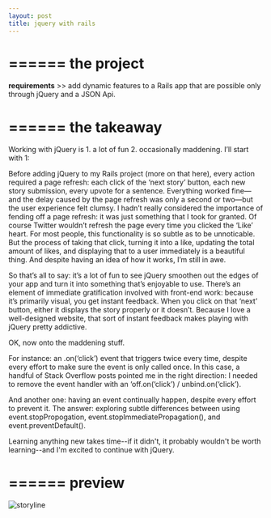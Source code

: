 ```yaml
---
layout: post
title: jquery with rails
---
```


======
**the project**
======

**requirements** >> add dynamic features to a Rails app that are possible only through jQuery and a JSON Api.

======
**the takeaway**
======

Working with jQuery is 1. a lot of fun 2. occasionally maddening. I’ll start with 1:

Before adding jQuery to my Rails project (more on that here), every action required a page refresh: each click of the ‘next story’ button, each new story submission, every upvote for a sentence. Everything worked fine—and the delay caused by the page refresh was only a second or two—but the user experience felt clumsy. I hadn’t really considered the importance of fending off a page refresh: it was just something that I took for granted. Of course Twitter wouldn’t refresh the page every time you clicked the ‘Like’ heart. For most people, this functionality is so subtle as to be unnoticable. But the process of taking that click, turning it into a like, updating the total amount of likes, and displaying that to a user immediately is a beautiful thing. And despite having an idea of how it works, I’m still in awe.

So that’s all to say: it’s a lot of fun to see jQuery smoothen out the edges of your app and turn it into something that’s enjoyable to use. There’s an element of immediate gratification involved with front-end work: because it’s primarily visual, you get instant feedback. When you click on that ‘next’ button, either it displays the story properly or it doesn’t. Because I love a well-designed website, that sort of instant feedback makes playing with jQuery pretty addictive.

OK, now onto the maddening stuff.

For instance: an .on(‘click’) event that triggers twice every time, despite every effort to make sure the event is only called once. In this case, a handful of Stack Overflow posts pointed me in the right direction: I needed to remove the event handler with an ‘off.on(‘click’) / unbind.on(‘click’).

And another one: having an event continually happen, despite every effort to prevent it. The answer: exploring subtle differences between using event.stopPropogation, event.stopImmediatePropagation(), and event.preventDefault().

Learning anything new takes time--if it didn't, it probably wouldn't be worth learning--and I'm excited to continue with jQuery.  

======
**preview**
======

<img src="https://bennorris.github.io/blog/assets/storyline-jquery.gif" alt="storyline"/>
